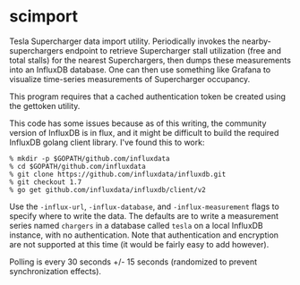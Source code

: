 scimport
========

Tesla Supercharger data import utility.  Periodically invokes the
nearby-superchargers endpoint to retrieve Supercharger stall
utilization (free and total stalls) for the nearest Superchargers,
then dumps these measurements into an InfluxDB database.  One can then
use something like Grafana to visualize time-series measurements of
Supercharger occupancy.

This program requires that a cached authentication token be created
using the gettoken utility.

This code has some issues because as of this writing, the community
version of InfluxDB is in flux, and it might be difficult to build the
required InfluxDB golang client library.  I've found this to work:

    % mkdir -p $GOPATH/github.com/influxdata
    % cd $GOPATH/github.com/influxdata
    % git clone https://github.com/influxdata/influxdb.git
    % git checkout 1.7
    % go get github.com/influxdata/influxdb/client/v2

Use the `-influx-url`, `-influx-database`, and `-influx-measurement` flags
to specify where to write the data.  The defaults are to write a
measurement series named `chargers` in a database called `tesla` on a
local InfluxDB instance, with no authentication.  Note that
authentication and encryption are not supported at this time (it would
be fairly easy to add however).

Polling is every 30 seconds +/- 15 seconds (randomized to prevent
synchronization effects).
